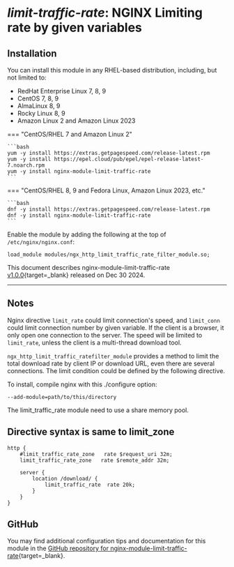 # *limit-traffic-rate*: NGINX Limiting rate by given variables


## Installation

You can install this module in any RHEL-based distribution, including, but not limited to:

* RedHat Enterprise Linux 7, 8, 9
* CentOS 7, 8, 9
* AlmaLinux 8, 9
* Rocky Linux 8, 9
* Amazon Linux 2 and Amazon Linux 2023

=== "CentOS/RHEL 7 and Amazon Linux 2"

    ```bash
    yum -y install https://extras.getpagespeed.com/release-latest.rpm
    yum -y install https://epel.cloud/pub/epel/epel-release-latest-7.noarch.rpm 
    yum -y install nginx-module-limit-traffic-rate
    ```
 
=== "CentOS/RHEL 8, 9 and Fedora Linux, Amazon Linux 2023, etc."

    ```bash
    dnf -y install https://extras.getpagespeed.com/release-latest.rpm 
    dnf -y install nginx-module-limit-traffic-rate
    ```

Enable the module by adding the following at the top of `/etc/nginx/nginx.conf`:

```nginx
load_module modules/ngx_http_limit_traffic_rate_filter_module.so;
```


This document describes nginx-module-limit-traffic-rate [v1.0.0](https://github.com/dvershinin/ngx_http_limit_traffic_ratefilter_module/releases/tag/v1.0.0){target=_blank} 
released on Dec 30 2024.

<hr />

## Notes

Nginx directive `limit_rate` could limit connection's speed, and `limit_conn` could limit connection number by given variable. If the client is a browser, it only open one connection to the server. The speed will be limited to `limit_rate`, unless the client is a multi-thread download tool.

`ngx_http_limit_traffic_ratefilter_module` provides a method to limit the total download rate by client IP or download URL, even there are several connections. The limit condition could be defined by the following directive.

To install, compile nginx with this ./configure option:

    --add-module=path/to/this/directory

The limit_traffic_rate module need to use a share memory pool.

## Directive syntax is same to limit_zone

```nginx
http {
    #limit_traffic_rate_zone   rate $request_uri 32m;
    limit_traffic_rate_zone   rate $remote_addr 32m;

    server {
        location /download/ {
            limit_traffic_rate  rate 20k;
        }
    }
}
```

## GitHub

You may find additional configuration tips and documentation for this module in the [GitHub 
repository for 
nginx-module-limit-traffic-rate](https://github.com/dvershinin/ngx_http_limit_traffic_ratefilter_module){target=_blank}.